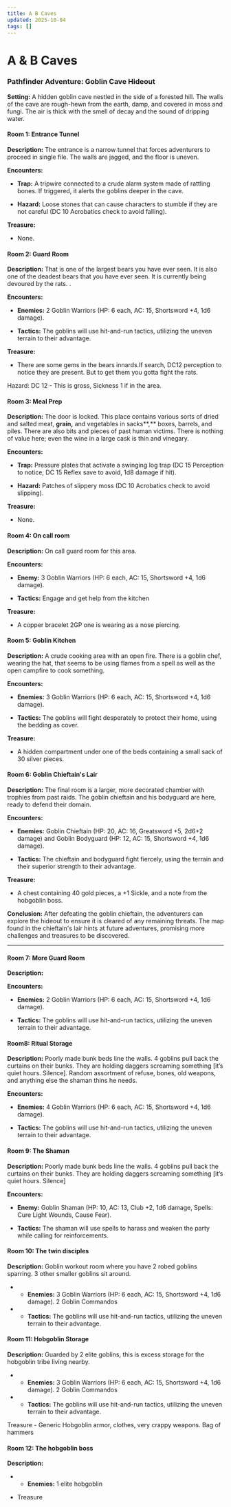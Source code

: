 ```yaml
---
title: A B Caves
updated: 2025-10-04
tags: []
---
```


# A & B Caves


### Pathfinder Adventure: Goblin Cave Hideout


**Setting:** A hidden goblin cave nestled in the side of a forested hill. The walls of the cave are rough-hewn from the earth, damp, and covered in moss and fungi. The air is thick with the smell of decay and the sound of dripping water.

#### Room 1: Entrance Tunnel

**Description:**
The entrance is a narrow tunnel that forces adventurers to proceed in single file. The walls are jagged, and the floor is uneven.

**Encounters:**

- **Trap:** A tripwire connected to a crude alarm system made of rattling bones. If triggered, it alerts the goblins deeper in the cave.

- **Hazard:** Loose stones that can cause characters to stumble if they are not careful (DC 10 Acrobatics check to avoid falling).

**Treasure:**

- None.

#### Room 2: Guard Room

**Description:**
That is one of the largest bears you have ever seen. It is also one of the deadest bears that you have ever seen. It is currently being devoured by the rats. .

**Encounters:**

- **Enemies:** 2 Goblin Warriors (HP: 6 each, AC: 15, Shortsword +4, 1d6 damage).

- **Tactics:** The goblins will use hit-and-run tactics, utilizing the uneven terrain to their advantage.

**Treasure:**

- There are some gems in the bears innards.If search, DC12 perception to notice they are present. But to get them you gotta fight the rats. 

Hazard: DC 12 - This is gross, Sickness 1 if in the area.

#### Room 3: Meal Prep

**Description:**
The door is locked. This place contains various sorts of dried and salted meat, **grain,** and vegetables in sacks**,** boxes, barrels, and piles. There are also bits and pieces of past human victims. There is nothing of value here; even the wine in a large cask is thin and vinegary.


**Encounters:**

- **Trap:** Pressure plates that activate a swinging log trap (DC 15 Perception to notice, DC 15 Reflex save to avoid, 1d8 damage if hit).

- **Hazard:** Patches of slippery moss (DC 10 Acrobatics check to avoid slipping).

**Treasure:**

- None.

#### Room 4: On call room

**Description:**
On call guard room for this area.

**Encounters:**

- **Enemy:** 3 Goblin Warriors (HP: 6 each, AC: 15, Shortsword +4, 1d6 damage).

- **Tactics:** Engage and get help from the kitchen

**Treasure:**

- A copper bracelet 2GP one is wearing as a nose piercing. 

#### Room 5: Goblin Kitchen

**Description:**
A crude cooking area with an open fire. There is a goblin chef, wearing the hat, that seems to be using flames from a spell as well as the open campfire to cook something.

**Encounters:**

- **Enemies:** 3 Goblin Warriors (HP: 6 each, AC: 15, Shortsword +4, 1d6 damage).

- **Tactics:** The goblins will fight desperately to protect their home, using the bedding as cover.

**Treasure:**

- A hidden compartment under one of the beds containing a small sack of 30 silver pieces.

#### Room 6: Goblin Chieftain's Lair

**Description:**
The final room is a larger, more decorated chamber with trophies from past raids. The goblin chieftain and his bodyguard are here, ready to defend their domain.

**Encounters:**

- **Enemies:** Goblin Chieftain (HP: 20, AC: 16, Greatsword +5, 2d6+2 damage) and Goblin Bodyguard (HP: 12, AC: 15, Shortsword +4, 1d6 damage).

- **Tactics:** The chieftain and bodyguard fight fiercely, using the terrain and their superior strength to their advantage.

**Treasure:**

- A chest containing 40 gold pieces, a +1 Sickle, and a note from the hobgoblin boss.

**Conclusion:**
After defeating the goblin chieftain, the adventurers can explore the hideout to ensure it is cleared of any remaining threats. The map found in the chieftain's lair hints at future adventures, promising more challenges and treasures to be discovered.

---

#### Room 7: More Guard Room

**Description:**


**Encounters:**

- **Enemies:** 2 Goblin Warriors (HP: 6 each, AC: 15, Shortsword +4, 1d6 damage).

- **Tactics:** The goblins will use hit-and-run tactics, utilizing the uneven terrain to their advantage.

#### Room8: Ritual Storage

**Description:**
Poorly made bunk beds line the walls. 4 goblins pull back the curtains on their bunks. They are holding daggers screaming something [it’s quiet hours. Silence].
Random assortment of refuse, bones, old weapons, and anything else the shaman thins he needs.

**Encounters:**

- **Enemies:** 4 Goblin Warriors (HP: 6 each, AC: 15, Shortsword +4, 1d6 damage).

- **Tactics:** The goblins will use hit-and-run tactics, utilizing the uneven terrain to their advantage.

#### Room 9: The Shaman

**Description:**
Poorly made bunk beds line the walls. 4 goblins pull back the curtains on their bunks. They are holding daggers screaming something [it’s quiet hours. Silence]

**Encounters:**

- **Enemy:** Goblin Shaman (HP: 10, AC: 13, Club +2, 1d6 damage, Spells: Cure Light Wounds, Cause Fear).

- **Tactics:** The shaman will use spells to harass and weaken the party while calling for reinforcements.

#### Room 10: The twin disciples

**Description:**
Goblin workout room where you have 2 robed goblins sparring. 3 other smaller goblins sit around.

- - **Enemies:** 3 Goblin Warriors (HP: 6 each, AC: 15, Shortsword +4, 1d6 damage). 2 Goblin Commandos

- - **Tactics:** The goblins will use hit-and-run tactics, utilizing the uneven terrain to their advantage.

#### Room 11: Hobgoblin Storage

**Description:**
Guarded by 2 elite goblins, this is excess storage for the hobgoblin tribe living nearby.

- - **Enemies:** 3 Goblin Warriors (HP: 6 each, AC: 15, Shortsword +4, 1d6 damage). 2 Goblin Commandos

- - **Tactics:** The goblins will use hit-and-run tactics, utilizing the uneven terrain to their advantage.

Treasure - Generic Hobgoblin armor, clothes, very crappy weapons. Bag of hammers

#### Room 12: The hobgoblin boss

**Description:**


- - **Enemies:** 1 elite hobgoblin

- Treasure

